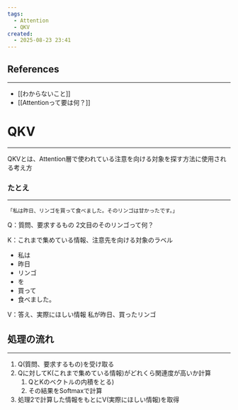 ```yaml
---
tags:
  - Attention
  - QKV
created:
  - 2025-08-23 23:41
---
```



## References
---
- [[わからないこと]]
- [[Attentionって要は何？]]

# QKV
---
QKVとは、Attention層で使われている注意を向ける対象を探す方法に使用される考え方

### たとえ
---
```
「私は昨日、リンゴを買って食べました。そのリンゴは甘かったです。」
```

Q：質問、要求するもの
2文目のそのリンゴって何？

K：これまで集めている情報、注意先を向ける対象のラベル
- 私は
- 昨日
- リンゴ
- を
- 買って
- 食べました。

V：答え、実際にほしい情報
私が昨日、買ったリンゴ

## 処理の流れ
---
1. Q(質問、要求するもの)を受け取る
2. Qに対してK(これまで集めている情報)がどれくら関連度が高いか計算
	1. QとKのベクトルの内積をとる)
	2. その結果をSoftmaxで計算
3. 処理2で計算した情報をもとにV(実際にほしい情報)を取得